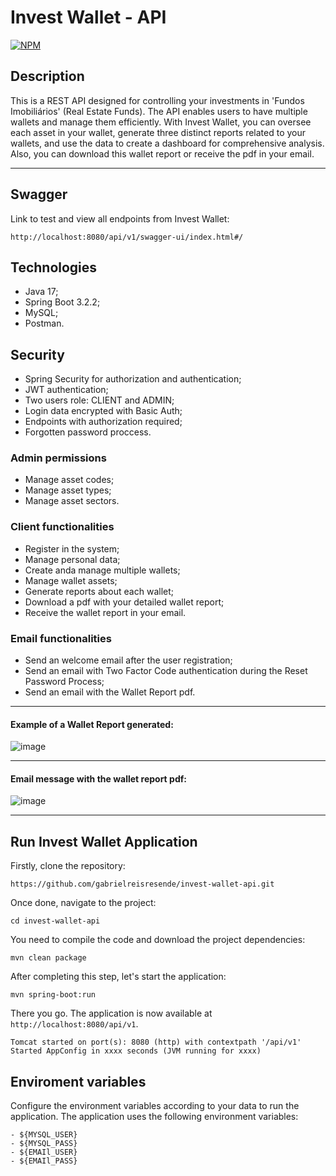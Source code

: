 # Invest Wallet - API
[![NPM](https://img.shields.io/npm/l/react)](https://github.com/gabrielreisresende/invest-wallet-api/blob/main/LICENSE)

## Description
This is a REST API designed for controlling your investments in 'Fundos Imobiliários' (Real Estate Funds).
The API enables users to have multiple wallets and manage them efficiently.
With Invest Wallet, you can oversee each asset in your wallet,
generate three distinct reports related to your wallets, and use the data to create a dashboard for comprehensive analysis.
Also, you can download this wallet report or receive the pdf in your email.

--------------------------------------------------------------------------------------------------------------
## Swagger
Link to test and view all endpoints from Invest Wallet:
```
http://localhost:8080/api/v1/swagger-ui/index.html#/
```

## Technologies
- Java 17;
- Spring Boot 3.2.2;
- MySQL;
- Postman.

## Security
- Spring Security for authorization and authentication;
- JWT authentication;
- Two users role: CLIENT and ADMIN;
- Login data encrypted with Basic Auth;
- Endpoints with authorization required;
- Forgotten password proccess.

### Admin permissions
- Manage asset codes;
- Manage asset types;
- Manage asset sectors.

### Client functionalities
- Register in the system;
- Manage personal data;
- Create anda manage multiple wallets;
- Manage wallet assets;
- Generate reports about each wallet;
- Download a pdf with your detailed wallet report;
- Receive the wallet report in your email.

### Email functionalities
- Send an welcome email after the user registration;
- Send an email with Two Factor Code authentication during the Reset Password Process;
- Send an email with the Wallet Report pdf.
--------------------------------------------------------------------------------------------------------------
#### Example of a Wallet Report generated:
![image](https://github.com/gabrielreisresende/invest-wallet-api/assets/123999571/f52caa8e-bfee-4b11-9a2e-8a0a4f17fdf9)

--------------------------------------------------------------------------------------------------------------
#### Email message with the wallet report pdf:
![image](https://github.com/gabrielreisresende/invest-wallet-api/assets/123999571/bb3cdc59-c3e1-4ae3-8fbf-777d98bf530d)

--------------------------------------------------------------------------------------------------------------

## Run Invest Wallet Application
Firstly, clone the repository:

```
https://github.com/gabrielreisresende/invest-wallet-api.git
```

Once done, navigate to the project:

```
cd invest-wallet-api
```

You need to compile the code and download the project dependencies:

```
mvn clean package
```

After completing this step, let's start the application:

```
mvn spring-boot:run
```

There you go. The application is now available at `http://localhost:8080/api/v1`.

```
Tomcat started on port(s): 8080 (http) with contextpath '/api/v1'
Started AppConfig in xxxx seconds (JVM running for xxxx)
```


## Enviroment variables
Configure the environment variables according to your data to run the application. The application uses the following environment variables:

```
- ${MYSQL_USER}
- ${MYSQL_PASS}
- ${EMAIl_USER}
- ${EMAIl_PASS}
```
  
